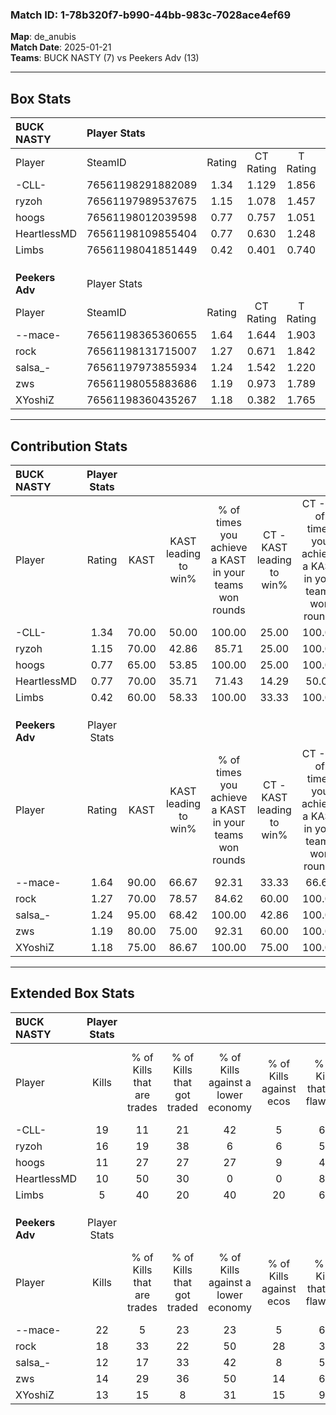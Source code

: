 ### Match ID: 1-78b320f7-b990-44bb-983c-7028ace4ef69  
**Map**: de_anubis  
**Match Date**: 2025-01-21  
**Teams**: BUCK NASTY (7) vs Peekers Adv (13)  

---  

## Box Stats  

| **BUCK NASTY**  | Player Stats      |        |           |          |       |       |       |         |        |      |     |
| :- | :- | :-: | :-: | :-: | :-: | :-: | :-: | :-: | :-: | :-: | :-: |
| Player          | SteamID           | Rating | CT Rating | T Rating | KAST  |  ADR  | Kills | Assists | Deaths | K/D  | HS% |
| -CLL-           | 76561198291882089 |  1.34  |   1.129   |  1.856   | 70.00 | 93.6  |  19   |    4    |   14   | 1.36 | 57  |
| ryzoh           | 76561197989537675 |  1.15  |   1.078   |  1.457   | 70.00 | 93.3  |  16   |    8    |   17   | 0.94 | 62  |
| hoogs           | 76561198012039598 |  0.77  |   0.757   |  1.051   | 65.00 | 56.3  |  11   |    6    |   17   | 0.65 | 36  |
| HeartlessMD     | 76561198109855404 |  0.77  |   0.630   |  1.248   | 70.00 | 50.8  |  10   |    6    |   16   | 0.63 | 40  |
| Limbs           | 76561198041851449 |  0.42  |   0.401   |  0.740   | 60.00 | 42.7  |   5   |    5    |   17   | 0.29 | 40  |
|                 |                   |        |           |          |       |       |       |         |        |      |     |
|                 |                   |        |           |          |       |       |       |         |        |      |     |
|                 |                   |        |           |          |       |       |       |         |        |      |     |
| **Peekers Adv** | Player Stats      |        |           |          |       |       |       |         |        |      |     |
| Player          | SteamID           | Rating | CT Rating | T Rating | KAST  |  ADR  | Kills | Assists | Deaths | K/D  | HS% |
| --mace-         | 76561198365360655 |  1.64  |   1.644   |  1.903   | 90.00 | 111.4 |  22   |    8    |   16   | 1.38 | 54  |
| rock            | 76561198131715007 |  1.27  |   0.671   |  1.842   | 70.00 | 84.2  |  18   |    4    |   14   | 1.29 | 55  |
| salsa_-         | 76561197973855934 |  1.24  |   1.542   |  1.220   | 95.00 | 67.3  |  12   |    8    |   11   | 1.09 | 75  |
| zws             | 76561198055883686 |  1.19  |   0.973   |  1.789   | 80.00 | 83.9  |  14   |    3    |   13   | 1.08 | 64  |
| XYoshiZ         | 76561198360435267 |  1.18  |   0.382   |  1.765   | 75.00 | 71.6  |  13   |    5    |   9    | 1.44 | 61  |
---  

## Contribution Stats  

| **BUCK NASTY**  | Player Stats |       |                      |                                                        |                           |                                                             |                          |                                                            |
| :- | :-: | :-: | :-: | :-: | :-: | :-: | :-: | :-: |
| Player          |    Rating    | KAST  | KAST leading to win% | % of times you achieve a KAST in your teams won rounds | CT - KAST leading to win% | CT - % of times you achieve a KAST in your teams won rounds | T - KAST leading to win% | T - % of times you achieve a KAST in your teams won rounds |
| -CLL-           |     1.34     | 70.00 |        50.00         |                         100.00                         |           25.00           |                           100.00                            |          83.33           |                           100.00                           |
| ryzoh           |     1.15     | 70.00 |        42.86         |                         85.71                          |           25.00           |                           100.00                            |          66.67           |                           80.00                            |
| hoogs           |     0.77     | 65.00 |        53.85         |                         100.00                         |           25.00           |                           100.00                            |          100.00          |                           100.00                           |
| HeartlessMD     |     0.77     | 70.00 |        35.71         |                         71.43                          |           14.29           |                            50.00                            |          57.14           |                           80.00                            |
| Limbs           |     0.42     | 60.00 |        58.33         |                         100.00                         |           33.33           |                           100.00                            |          83.33           |                           100.00                           |
|                 |              |       |                      |                                                        |                           |                                                             |                          |                                                            |
|                 |              |       |                      |                                                        |                           |                                                             |                          |                                                            |
|                 |              |       |                      |                                                        |                           |                                                             |                          |                                                            |
| **Peekers Adv** | Player Stats |       |                      |                                                        |                           |                                                             |                          |                                                            |
| Player          |    Rating    | KAST  | KAST leading to win% | % of times you achieve a KAST in your teams won rounds | CT - KAST leading to win% | CT - % of times you achieve a KAST in your teams won rounds | T - KAST leading to win% | T - % of times you achieve a KAST in your teams won rounds |
| --mace-         |     1.64     | 90.00 |        66.67         |                         92.31                          |           33.33           |                            66.67                            |          83.33           |                           100.00                           |
| rock            |     1.27     | 70.00 |        78.57         |                         84.62                          |           60.00           |                           100.00                            |          88.89           |                           80.00                            |
| salsa_-         |     1.24     | 95.00 |        68.42         |                         100.00                         |           42.86           |                           100.00                            |          83.33           |                           100.00                           |
| zws             |     1.19     | 80.00 |        75.00         |                         92.31                          |           60.00           |                           100.00                            |          81.82           |                           90.00                            |
| XYoshiZ         |     1.18     | 75.00 |        86.67         |                         100.00                         |           75.00           |                           100.00                            |          90.91           |                           100.00                           |
---  

## Extended Box Stats  

| **BUCK NASTY**  | Player Stats |                            |                            |                                    |                         |                              |                                 |        |                             |                                     |                          |                               |                            |
| :- | :-: | :-: | :-: | :-: | :-: | :-: | :-: | :-: | :-: | :-: | :-: | :-: | :-: |
| Player          |    Kills     | % of Kills that are trades | % of Kills that got traded | % of Kills against a lower economy | % of Kills against ecos | % of Kills that are flawless | % of Kills that are close duels | Deaths | % of Deaths that get traded | % of Deaths against a lower economy | % of Deaths against ecos | % of Deaths that are flawless | % of Deaths that are close |
| -CLL-           |      19      |             11             |             21             |                 42                 |            5            |              63              |               11                |   14   |             21              |                  0                  |            0             |              50               |             7              |
| ryzoh           |      16      |             19             |             38             |                 6                  |            6            |              50              |                6                |   17   |             18              |                 18                  |            6             |              41               |             18             |
| hoogs           |      11      |             27             |             27             |                 27                 |            9            |              45              |                9                |   17   |             24              |                 12                  |            0             |              76               |             6              |
| HeartlessMD     |      10      |             50             |             30             |                 0                  |            0            |              80              |               10                |   16   |             25              |                  6                  |            0             |              56               |             0              |
| Limbs           |      5       |             40             |             20             |                 40                 |           20            |              60              |                0                |   17   |             24              |                 12                  |            0             |              71               |             6              |
|                 |              |                            |                            |                                    |                         |                              |                                 |        |                             |                                     |                          |                               |                            |
|                 |              |                            |                            |                                    |                         |                              |                                 |        |                             |                                     |                          |                               |                            |
|                 |              |                            |                            |                                    |                         |                              |                                 |        |                             |                                     |                          |                               |                            |
| **Peekers Adv** | Player Stats |                            |                            |                                    |                         |                              |                                 |        |                             |                                     |                          |                               |                            |
| Player          |    Kills     | % of Kills that are trades | % of Kills that got traded | % of Kills against a lower economy | % of Kills against ecos | % of Kills that are flawless | % of Kills that are close duels | Deaths | % of Deaths that get traded | % of Deaths against a lower economy | % of Deaths against ecos | % of Deaths that are flawless | % of Deaths that are close |
| --mace-         |      22      |             5              |             23             |                 23                 |            5            |              68              |                9                |   16   |             38              |                 38                  |            6             |              56               |             6              |
| rock            |      18      |             33             |             22             |                 50                 |           28            |              39              |                6                |   14   |             29              |                 21                  |            0             |              64               |             0              |
| salsa_-         |      12      |             17             |             33             |                 42                 |            8            |              50              |               17                |   11   |             36              |                 27                  |            0             |              55               |             18             |
| zws             |      14      |             29             |             36             |                 50                 |           14            |              64              |                0                |   13   |             23              |                 38                  |            15            |              54               |             8              |
| XYoshiZ         |      13      |             15             |             8              |                 31                 |           15            |              92              |                8                |   9    |             11              |                 33                  |            0             |              67               |             11             |
